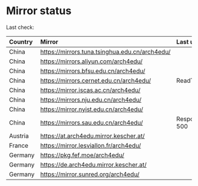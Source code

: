 <script src="./time.js"></script>
# Mirror status
Last check: <script type="text/javascript">localize(1747715393.386863);</script>

|Country|Mirror|Last update|
|:------|:-----|:----------|
|China|https://mirrors.tuna.tsinghua.edu.cn/arch4edu/|<script type="text/javascript">localize(1747680403);</script>|
|China|https://mirrors.aliyun.com/arch4edu/|<script type="text/javascript">localize(1747680403);</script>|
|China|https://mirrors.bfsu.edu.cn/arch4edu/|<script type="text/javascript">localize(1747680403);</script>|
|China|https://mirrors.cernet.edu.cn/arch4edu/|ReadTimeout|
|China|https://mirror.iscas.ac.cn/arch4edu/|<script type="text/javascript">localize(1747680403);</script>|
|China|https://mirrors.nju.edu.cn/arch4edu/|<script type="text/javascript">localize(1747637266);</script>|
|China|https://mirror.nyist.edu.cn/arch4edu/|<script type="text/javascript">localize(1747637266);</script>|
|China|https://mirrors.sau.edu.cn/arch4edu/|Response 500|
|Austria|https://at.arch4edu.mirror.kescher.at/|<script type="text/javascript">localize(1747680403);</script>|
|France|https://mirror.lesviallon.fr/arch4edu/|<script type="text/javascript">localize(1747680403);</script>|
|Germany|https://pkg.fef.moe/arch4edu/|<script type="text/javascript">localize(1747680403);</script>|
|Germany|https://de.arch4edu.mirror.kescher.at/|<script type="text/javascript">localize(1747680403);</script>|
|Germany|https://mirror.sunred.org/arch4edu/|<script type="text/javascript">localize(1747680403);</script>|

<script src="./tablefilter/tablefilter.js"></script>
<script src="./table.js"></script>